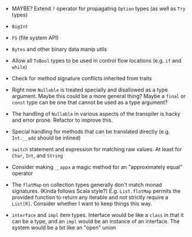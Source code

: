 * MAYBE? Extend `?` operator for propagating `Option` types (as well as `Try` types)
* `BigInt`
* `FS` (file system API)
* `Bytes` and other binary data manip utils
* Allow all `ToBool` types to be used in control flow locations (e.g. `if` and `while`)
* Check for method signature conflicts inherited from traits
* Right now `Nullable` is treated specially and disallowed as a type argument.
    Maybe this could be a more general thing? Maybe a `final` or `const` type can be one
    that cannot be used as a type argument?
* The handling of `Nullable` in various aspects of the transpiler is hacky and error prone.
    Refactor to improve this.
* Special handling for methods that can be translated directly (e.g. `Int.__add`
    should be inlined)
* `switch` statement and expression for matching raw values.
    At least for `Char`, `Int`, and `String`
* Consider making `__appx` a magic method for an "approximately equal" operator

* The `flatMap` on collection types generally don't match monad signatures.
    (Kinda follows Scala style?)
    E.g. `List.flatMap` permits the provided function to return any iterable
    and not strictly require a `List[R]`.
    Consider whether I want to keep things this way.

* `interface` and `impl` item types.
    Interface would be like a `class` in that it can be a type,
    and an `impl` would be an instance of an interface.
    The system would be a bit like an "open" union
